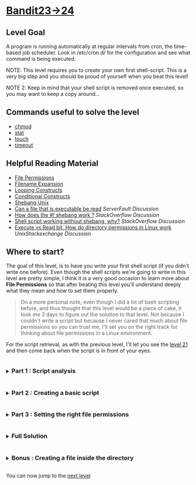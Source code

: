 # [Bandit23->24](https://overthewire.org/wargames/bandit/bandit24.html)

## Level Goal

A program is running automatically at regular intervals from cron, the time-based job scheduler. Look in /etc/cron.d/ 
for the configuration and see what command is being executed.

NOTE: This level requires you to create your own first shell-script. This is a very big step and you should be proud of yourself when you beat this level!

NOTE 2: Keep in mind that your shell script is removed once executed, so you may want to keep a copy around…

## Commands useful to solve the level

- [chmod](https://www.gnu.org/software/coreutils/manual/coreutils.html#chmod-invocation)
- [stat](https://www.gnu.org/software/coreutils/manual/coreutils.html#stat-invocation)
- [touch](https://www.gnu.org/software/coreutils/manual/coreutils.html#touch-invocation)
- [timeout](https://www.gnu.org/software/coreutils/manual/coreutils.html#timeout-invocation)

## Helpful Reading Material

- [File Permissions](https://www.gnu.org/software/coreutils/manual/html_node/File-permissions.html)
- [Filename Expansion](https://www.gnu.org/software/bash/manual/html_node/Filename-Expansion.html)
- [Looping Constructs](https://www.gnu.org/software/bash/manual/html_node/Looping-Constructs.html)
- [Conditional Constructs](https://www.gnu.org/software/bash/manual/html_node/Conditional-Constructs.html)
- [Shebang Unix](https://en.wikipedia.org/wiki/Shebang_\(Unix\))
- [Can a file that is executable be read](https://serverfault.com/questions/351672/can-a-file-that-is-executable-be-read) *ServerFault Discussion*
- [How does the #! shebang work ?](https://stackoverflow.com/questions/3009192/how-does-the-shebang-work) *StackOverflow Discussion*
- [Shell script working without shebang, why?](https://stackoverflow.com/questions/12296308/shell-script-working-fine-without-shebang-line-why) *StackOverflow Discussion*
- [Execute vs Read bit. How do directory permissions in Linux work](https://unix.stackexchange.com/questions/21251/execute-vs-read-bit-how-do-directory-permissions-in-linux-work) *UnixStackexchange Discussion*

## Where to start?

The goal of this level, is to have you write your first shell script (if you didn't write one before). Even though the shell scripts we're going to 
write in this level are pretty simple, I think it is a very good occasion to learn more about **File Permissions** so that after beating this level 
you'll understand deeply what they mean and how to set them properly.

> On a more personal note, even though I did a lot of bash scripting before, and thus thought that this level would be a piece of cake, it took 
> me 3 days to figure out the solution to that level. Not because I couldn't write a script but because I never cared that much about file permissions 
> so you can trust me, I'll set you on the right track for thinking about file permissions in a Linux environment.

For the script retrieval, as with the previous level, I'll let you see the [level 21](/bandit/bandit21) and then come back when the script is in front 
of your eyes.


<details>
<summary><h3 style="display:inline-block">Part 1 : Script analysis</h3></summary>

In this first part, we're going to analyse the script in order to know what it is about and how to use it to retrieve the password for the next level.

<details>
<summary>Hint</summary>

Using the useful commands and the helpful reading material, can you figure out what the script does?
</details>

<details>
<summary>Solution</summary>

We already know from the [previous level](/bandit/bandit22.md) that the script changes the directory to `/var/spool/bandit24/foo` as `bandit24` is the 
value contained in the `myname` variable.

The script then executes as follows :

1. for all the files and the hidden files in the directory, it executes a loop (see [Filename Expansion](https://www.gnu.org/software/bash/manual/html_node/Filename-Expansion.html) 
for more explanations about how the patterns are matched).
2. In this loop, if the filename is not '.' or '..', then it does the test that follows.
3. The call to the [stat](https://www.gnu.org/software/coreutils/manual/coreutils.html#stat-invocation) command only prints the username of the owner of the file. 
So if the owner is bandit23 (which is us), it runs the following command.
4. The call to the [timeout](https://www.gnu.org/software/coreutils/manual/coreutils.html#timeout-invocation) utility runs the script for **at most** 60 seconds and then 
sends a [SIGKILL](https://www.man7.org/linux/man-pages/man7/signal.7.html) signal to the script to ensure it stops.
5. Regardless of whether the script was executed or not, the script is removed, which means that the directory ends up being totally empty at the end of the cronjob execution.

</details>
</details>


<details>
<summary><h3 style="display:inline-block">Part 2 : Creating a basic script</h3></summary>

Now that we know what the program does, we understand that we just need to create a script and put it in the right folder (which is /var/spool/bandit24/foo) and if properly 
written it will give us the password for the bandit24 level.
<details>
<summary>Hint</summary>

Using the [previous level](/bandit/bandit22.md), can you design a simple script to print bandit24 password in a way we can retrieve it? Recall that all output is redirected to 
[/dev/null](https://man7.org/linux/man-pages/man4/null.4.html), which means you may have to create a file where bandit24 will be able to write the password to.
</details>

<details>
<summary>Solution</summary>

For this basic script, we'll copy the model of [bandit22](/bandit/bandit22). This means that we'll write a simple script that prints the password to a custom file. Here is 
the script we'll use :
```bash
#!/usr/bin/env bash

filename="$(echo Hello my fellow mates | md5sum | cut -d ' ' -f 1)"
cat /etc/bandit_pass/bandit24 > /tmp/${filename}
```
We're going to store this script in a file called `script` (but you can use any name you want) and copy this file to the right location, which is `/var/spool/bandit24/foo`. 
We will then run a for loop to check for the script presence in this folder (in order to know whether or not the script has executed and to see if it has done what we want)

1. First, we're going to go in a temporary directory (with `cd "$(mktemp -d /tmp/hello_fellow_mates.XXXXXXXXXX)"`) *Don't worry about the funny name template, I just though 
it was funnier that just using tmp everytime*
2. Then we are going to write our script to a file called `script`
3. Then we are going to run the following commands :
```bash
cp script /var/spool/bandit24/foo/script
echo -n Waiting for cronjob
while stat /var/spool/bandit24/foo/script >& /dev/null ; do echo -n . ; sleep 1 ; done 
echo -e '\n'cronjob executed
```
The last part allows us to monitor (using the `stat` command that returns true if it found the script at the specified location) the script and see when it is executed (thus 
meaning that we should expect an output).
</details>
</details>


<details>
<summary><h3 style="display:inline-block">Part 3 : Setting the right file permissions</h3></summary>

Once the cronjob has executed, when we try to run `cat /tmp/"$(echo Hello my fellow mates | md5sum | cut -d ' ' -f 1)"`, we see the following output :
```bash
bandit23@bandit:/tmp/hello_fellow_mates.1JNCwI8su9$ cat /tmp/$(echo Hello my fellow mates | md5sum | cut -d ' ' -f 1)
cat: /tmp/af1eebe9db8a5242b192026716ddde8f: No such file or directory
bandit23@bandit:/tmp/hello_fellow_mates.1JNCwI8su9$
```

Wtf Chary, you told us that this script was working??

Well, bear with me because it is. The only thing we need is to give bandit24 the **permission** to execute it. Until now, it was not executing because bandit24 wasn't granted 
the rights to run the script, thus deleting it without even running it.
<details>
<summary>Hint</summary>

By reading the [File Permissions](https://www.gnu.org/software/coreutils/manual/html_node/File-permissions.html) section of the gnu coreutils documentation, can you 
figure out how to set the right file permissions for the script to actually execute?
</details>

<details>
<summary>Solution</summary>

Lets run a quick [stat](https://www.gnu.org/software/coreutils/manual/coreutils.html#stat-invocation) on our script file. We will run the following command :
```bash
stat -c '%A Uid: (%u/%U)  Gid: (%g/%G)' script
```
to print only the relevent information. Here is the output from that command :
```bash
-rw-rw-r-- Uid: (11023/bandit23)  Gid: (11023/bandit23)
```
This tells us no one is allowed to execute the script. As bandit24 is not in the group bandit 23 (see the [group](https://linux.die.net/man/5/group) man page for more informations about it). 
We can deduce that bandit24 belongs in the *others* category.

By running the following command :
```bash
chmod o+x script
```
We can allow the other users to execute the script, thus allowing bandit24 to execute the script. We can then run our precedent set of commands : 
```bash
cp script /var/spool/bandit24/foo/script
echo -n Waiting for cronjob
while stat /var/spool/bandit24/foo/script >& /dev/null ; do echo -n . ; sleep 1 ; done 
echo -e '\n'cronjob executed
```
And then, when we run `cat /tmp/"$(echo Hello my fellow mates | md5sum | cut -d ' ' -f 1)"`, we can see the password printed to stdout.
</details>
</details>

<details>
<summary><h3 style="display:inline-block">Full Solution</h3></summary>

1. `cd "$(mktemp -d)"` to change directory to a temporary directory
2. `echo -e "#!/usr/bin/env bash\ncat /etc/bandit_pass/bandit24 > /tmp/\"$(echo Hello my fellow mates | md5sum | cut -d ' ' -f 1)\" > script"` to create the script that we'll 
use to print the password in our dedicated file.
3. `chmod o+x script` to give bandit24 permission to execute the script
3. `cat /tmp/"$(echo Hello my fellow mates | md5sum | cut -d ' ' -f 1)"` to retrieve the password
</details>


<details>
<summary><h3 style="display:inline-block">Bonus : Creating a file inside the directory</h3></summary>

We learned how to create a file to store the password in, let's now go one step further and see if we can figure out how to create a script that creates a file containing 
the password within our temporary directory.
<details>
<summary>Hint</summary>

Using what we did before and the [Helpful Reading Material](#Helpful-Reading-Material), can you figure out a way to write a script that will be able to create a file in 
our temporary directory? You will have to make another call to chmod to get all the file permissions right.
</details>

<details>
<summary>Solution</summary>

Here is our script :
```bash
#!/usr/bin/env bash

cat /etc/bandit_pass/bandit24 > /tmp/hello_fellow_mates.1JNCwI8su9/bandit24_pass
```

Let's run a quick `stat`, but this time on our directory :
```bash
bandit23@bandit:/tmp/hello_fellow_mates.1JNCwI8su9$ stat -c '%A Uid: (%u/%U)  Gid: (%g/%G)' .
drwx------ Uid: (11023/bandit23)  Gid: (11023/bandit23)
bandit23@bandit:/tmp/hello_fellow_mates.1JNCwI8su9$
```
Here we can see that others don't have any right to write to the directory nor to access its files. Let's call `chmod` on our directory to set the right permissions :
```bash
chmod o+wx .
```
Then, by putting our script back into the `/var/spool/bandit24/foo` directory, we will see the file `bandit24_pass` created after the cronjob execution.
</details>
</details>

You can now jump to the [next level](/bandit/bandit24.md)
